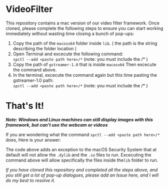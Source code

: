 # VideoFilter
This repository contains a mac version of our video filter framework. Once cloned, please complete the following steps to ensure you can start working immediately without wasting time closing a bunch of pop-ups:

1. Copy the path of the `macosx64` folder inside <code>lib</code>.  ( the path is the string describing the folder location )
2. Open Terminal and excecute the following command:  
  `spctl --add <paste path here>/*`    (note: you must include the /* )
3. Copy the path of `gstreamer-1.0` that is inside `macosx64` Then excecute the command above.
4. In the terminal, excecute the command again but this time pasting the gstreamer-1.0 path:  
  `spctl --add <paste path here>/*`    (note: you must include the /* )
  
# That's It!

***Note: Windows and Linux machines can still display images with this framework, but can't use the webcam or videos***

If you are wondering what the command `spctl --add <paste path here>/*` does, Here is your answer:

The code above adds an exception to the macOS Security System that at default will not allow the `.dylib` and the `.so` files to run. Excecuting the command above will allow specifically the files inside the`lib` folder to run.

*If you have cloned this repository and completed all the steps above, and you still get a lot of pop-up dialogues, please add an Issue here, and I will do my best to resolve it.*
